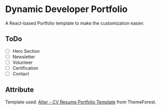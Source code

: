 # **Dynamic Developer Portfolio**

A React-based Portfolio template to make the customization easier.

## **ToDo**

-   [ ] Hero Section
-   [ ] Newsletter
-   [ ] Volunteer
-   [ ] Certification
-   [ ] Contact

## **Attribute**

Template used: [Alter - CV Resume Portfolio Template](https://themeforest.net/item/arter-cv-resume-portfolio-web-app-template/27008333) from ThemeForest.
